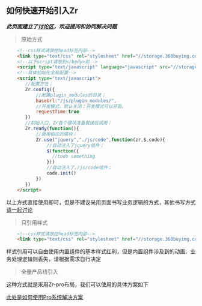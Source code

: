 如何快速开始引入Zr
---
***此页面建立了[讨论区](//github.com/guguaihaha/zr-engine/issues/3)，欢迎提问和协同解决问题***
> 原始方式

```html
    <!--css样式请放在head标签内部-->
    <link type="text/css" rel="stylesheet" href="//storage.360buyimg.com/v1.0.0/zr/css/cdn_zr.css" />
    <!--以下script请放到</body>前-->
    <script type="text/javascript" language="javascript" src="//storage.360buyimg.com/v1.0.0/zr.min.js"></script>
    <!--具体初始化全局配置-->
    <script type="text/javascript">
       //配置方法；
       Zr.config({
           //配置plugin_modules的目录；
           baseUrl:"/js/plugin_modules/",
           //开发模式，默认关闭；开发模式可以开启。
           requestTime:true
       })
       //初始入口，Zr各个模块准备就绪后调用；
       Zr.ready(function(){
           //使用相应的模块；
           Zr.use("jquery","./js/code",function(zr,$,code){
               //自动注入了jquery组件；
               $(function({
                 //todo something
               }))
               //自动注入了./js/code组件；
               code.init()
           })
       })
    </script>
```
以上方式直接使用即可，但是不建议采用页面书写业务逻辑的方式，其他书写方式[请一起讨论](//github.com/guguaihaha/zr-engine/issues/2)


> 只引用样式
```html
    <!--css样式请放在head标签内部-->
    <link type="text/css" rel="stylesheet" href="//storage.360buyimg.com/v1.0.0/zr/css/cdn_zr.css" />
```
样式引用可以自由使用内置组件的基本样式红利，但是内置组件涉及到的动画、业务处理逻辑则丢失，请根据需求自行决定

> 全量产品线引入

这种方式就是采用Zr-pro布局，我们可以使用的具体方案如下

[此处是如何使用Pro系统解决方案](//github.com/guguaihaha/zr-pro-flex)